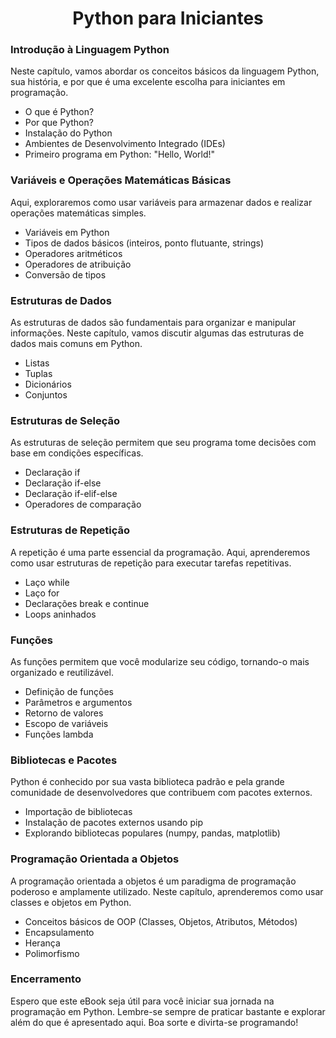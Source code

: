 
# <h1 align = "Center">**Python para Iniciantes**</h1>



### **Introdução à Linguagem Python**

Neste capítulo, vamos abordar os conceitos básicos da linguagem Python, sua história, e por que é uma excelente escolha para iniciantes em programação.

- O que é Python?
- Por que Python?
- Instalação do Python
- Ambientes de Desenvolvimento Integrado (IDEs)
- Primeiro programa em Python: "Hello, World!"

### **Variáveis e Operações Matemáticas Básicas**

Aqui, exploraremos como usar variáveis para armazenar dados e realizar operações matemáticas simples.

- Variáveis em Python
- Tipos de dados básicos (inteiros, ponto flutuante, strings)
- Operadores aritméticos
- Operadores de atribuição
- Conversão de tipos

### **Estruturas de Dados**

As estruturas de dados são fundamentais para organizar e manipular informações. Neste capítulo, vamos discutir algumas das estruturas de dados mais comuns em Python.

- Listas
- Tuplas
- Dicionários
- Conjuntos

### **Estruturas de Seleção**

As estruturas de seleção permitem que seu programa tome decisões com base em condições específicas.

- Declaração if
- Declaração if-else
- Declaração if-elif-else
- Operadores de comparação

### **Estruturas de Repetição**

A repetição é uma parte essencial da programação. Aqui, aprenderemos como usar estruturas de repetição para executar tarefas repetitivas.

- Laço while
- Laço for
- Declarações break e continue
- Loops aninhados

### **Funções**

As funções permitem que você modularize seu código, tornando-o mais organizado e reutilizável.

- Definição de funções
- Parâmetros e argumentos
- Retorno de valores
- Escopo de variáveis
- Funções lambda

### **Bibliotecas e Pacotes**

Python é conhecido por sua vasta biblioteca padrão e pela grande comunidade de desenvolvedores que contribuem com pacotes externos.

- Importação de bibliotecas
- Instalação de pacotes externos usando pip
- Explorando bibliotecas populares (numpy, pandas, matplotlib)

### **Programação Orientada a Objetos**

A programação orientada a objetos é um paradigma de programação poderoso e amplamente utilizado. Neste capítulo, aprenderemos como usar classes e objetos em Python.

- Conceitos básicos de OOP (Classes, Objetos, Atributos, Métodos)
- Encapsulamento
- Herança
- Polimorfismo

### **Encerramento**

Espero que este eBook seja útil para você iniciar sua jornada na programação em Python. Lembre-se sempre de praticar bastante e explorar além do que é apresentado aqui. Boa sorte e divirta-se programando!
